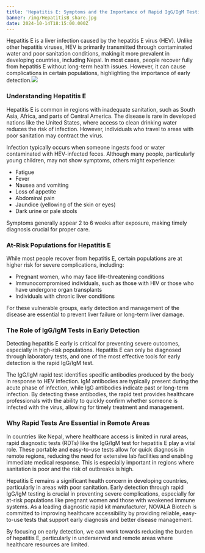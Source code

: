 ```yaml
---
title: 'Hepatitis E: Symptoms and the Importance of Rapid IgG/IgM Testing'
banner: /img/HepatitisB_share.jpg
date: 2024-10-14T18:15:00.000Z
---
```


Hepatitis E is a liver infection caused by the hepatitis E virus (HEV). Unlike other hepatitis viruses, HEV is primarily transmitted through contaminated water and poor sanitation conditions, making it more prevalent in developing countries, including Nepal. In most cases, people recover fully from hepatitis E without long-term health issues. However, it can cause complications in certain populations, highlighting the importance of early detection.![](</img/shutterstock_316111454 (1).jpg>)

### Understanding Hepatitis E

Hepatitis E is common in regions with inadequate sanitation, such as South Asia, Africa, and parts of Central America. The disease is rare in developed nations like the United States, where access to clean drinking water reduces the risk of infection. However, individuals who travel to areas with poor sanitation may contract the virus.

Infection typically occurs when someone ingests food or water contaminated with HEV-infected feces. Although many people, particularly young children, may not show symptoms, others might experience:

* Fatigue
* Fever
* Nausea and vomiting
* Loss of appetite
* Abdominal pain
* Jaundice (yellowing of the skin or eyes)
* Dark urine or pale stools

Symptoms generally appear 2 to 6 weeks after exposure, making timely diagnosis crucial for proper care.

### At-Risk Populations for Hepatitis E

While most people recover from hepatitis E, certain populations are at higher risk for severe complications, including:

* Pregnant women, who may face life-threatening conditions
* Immunocompromised individuals, such as those with HIV or those who have undergone organ transplants
* Individuals with chronic liver conditions

For these vulnerable groups, early detection and management of the disease are essential to prevent liver failure or long-term liver damage.

### The Role of IgG/IgM Tests in Early Detection

Detecting hepatitis E early is critical for preventing severe outcomes, especially in high-risk populations. Hepatitis E can only be diagnosed through laboratory tests, and one of the most effective tools for early detection is the rapid IgG/IgM test.

The IgG/IgM rapid test identifies specific antibodies produced by the body in response to HEV infection. IgM antibodies are typically present during the acute phase of infection, while IgG antibodies indicate past or long-term infection. By detecting these antibodies, the rapid test provides healthcare professionals with the ability to quickly confirm whether someone is infected with the virus, allowing for timely treatment and management.

### Why Rapid Tests Are Essential in Remote Areas

In countries like Nepal, where healthcare access is limited in rural areas, rapid diagnostic tests (RDTs) like the IgG/IgM test for hepatitis E play a vital role. These portable and easy-to-use tests allow for quick diagnosis in remote regions, reducing the need for extensive lab facilities and enabling immediate medical response. This is especially important in regions where sanitation is poor and the risk of outbreaks is high.

Hepatitis E remains a significant health concern in developing countries, particularly in areas with poor sanitation. Early detection through rapid IgG/IgM testing is crucial in preventing severe complications, especially for at-risk populations like pregnant women and those with weakened immune systems. As a leading diagnostic rapid kit manufacturer, NOVALA Biotech is committed to improving healthcare accessibility by providing reliable, easy-to-use tests that support early diagnosis and better disease management.

By focusing on early detection, we can work towards reducing the burden of hepatitis E, particularly in underserved and remote areas where healthcare resources are limited.
